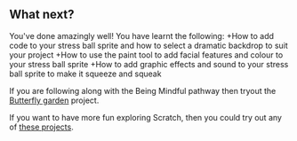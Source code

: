 ## What next?

You've done amazingly well! You have learnt the following:
+How to add code to your stress ball sprite and how to select a dramatic backdrop to suit your project
+How to use the paint tool to add facial features and colour to your stress ball sprite
+How to add graphic effects and sound to your stress ball sprite to make it squeeze and squeak

If you are following along with the Being Mindful pathway then tryout the [Butterfly garden](https://learning-admin.raspberrypi.org/en/projects/butterfly-garden) project.

If you want to have more fun exploring Scratch, then you could try out any of [these projects](https://projects.raspberrypi.org/en/projects?software%5B%5D=scratch).

